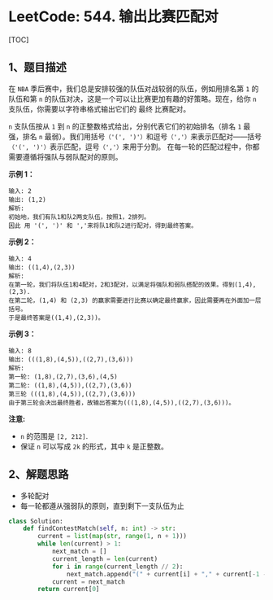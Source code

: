 # LeetCode: 544. 输出比赛匹配对

[TOC]

## 1、题目描述

在 `NBA` 季后赛中，我们总是安排较强的队伍对战较弱的队伍，例如用排名第 `1` 的队伍和第 `n` 的队伍对决，这是一个可以让比赛更加有趣的好策略。现在，给你 `n` 支队伍，你需要以字符串格式输出它们的 最终 比赛配对。

`n` 支队伍按从 `1` 到 `n` 的正整数格式给出，分别代表它们的初始排名（排名 `1` 最强，排名 `n` 最弱）。我们用括号`（'(', ')'）`和逗号`（','）`来表示匹配对——括号`（'(', ')'）`表示匹配，逗号`（','）`来用于分割。 在每一轮的匹配过程中，你都需要遵循将强队与弱队配对的原则。

 

**示例 1：**

```
输入: 2
输出: (1,2)
解析: 
初始地，我们有队1和队2两支队伍，按照1，2排列。
因此 用 '(', ')' 和 ','来将队1和队2进行配对，得到最终答案。
```


**示例 2：**

```
输入: 4
输出: ((1,4),(2,3))
解析: 
在第一轮，我们将队伍1和4配对，2和3配对，以满足将强队和弱队搭配的效果。得到(1,4),(2,3).
在第二轮，(1,4) 和 (2,3) 的赢家需要进行比赛以确定最终赢家，因此需要再在外面加一层括号。
于是最终答案是((1,4),(2,3))。
```


**示例 3：**

```
输入: 8
输出: (((1,8),(4,5)),((2,7),(3,6)))
解析: 
第一轮: (1,8),(2,7),(3,6),(4,5)
第二轮: ((1,8),(4,5)),((2,7),(3,6))
第三轮 (((1,8),(4,5)),((2,7),(3,6)))
由于第三轮会决出最终胜者，故输出答案为(((1,8),(4,5)),((2,7),(3,6)))。
```

**注意:**

-   `n` 的范围是 `[2, 212]`.
-   保证 `n` 可以写成 `2k` 的形式，其中 `k` 是正整数。



## 2、解题思路

-   多轮配对
-   每一轮都遵从强弱队的原则，直到剩下一支队伍为止



```python
class Solution:
    def findContestMatch(self, n: int) -> str:
        current = list(map(str, range(1, n + 1)))
        while len(current) > 1:
            next_match = []
            current_length = len(current)
            for i in range(current_length // 2):
                next_match.append("(" + current[i] + "," + current[-1 - i] + ")")
            current = next_match
        return current[0]
```

